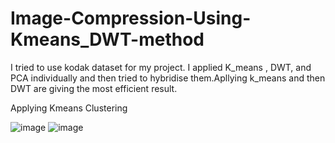 # Image-Compression-Using-Kmeans_DWT-method
I tried to use kodak dataset for my project.
I applied K_means , DWT, and PCA individually and then tried to hybridise them.Apllying k_means and then DWT are giving the most efficient result.

Applying Kmeans Clustering

![image](https://user-images.githubusercontent.com/64511281/148641913-6cd5aac8-7642-4ef4-8422-86053f137d6c.png)
![image](https://user-images.githubusercontent.com/64511281/148641926-0acabf45-7d6d-46f9-9e7e-be19b3cb33b1.png)
